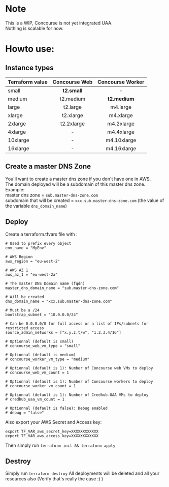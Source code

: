 # Note
This is a WIP, Concourse is not yet integrated UAA.  
Nothing is scalable for now.

# Howto use:
## Instance types
| Terraform value | Concourse Web | Concourse Worker |
| --------------- | :-----------: | :--------------: |
| small           | **t2.small**  | -                |
| medium          | t2.medium     | **t2.medium**    |
| large           | t2.large      | m4.large         |
| xlarge          | t2.xlarge     | m4.xlarge        |
| 2xlarge         | t2.2xlarge    | m4.2xlarge       |
| 4xlarge         | -             | m4.4xlarge       |
| 10xlarge        | -             | m4.10xlarge      |
| 16xlarge        | -             | m4.16xlarge      |
## Create a master DNS Zone
You'll want to create a master dns zone if you don't have one in AWS.  
The domain deployed will be a subdomain of this master dns zone.  
Example:  
master dns zone = `sub.master-dns-zone.com`  
subdomain that will be created = `xxx.sub.master-dns-zone.com` (the value of the variable `dns_domain_name`)

## Deploy
Create a terraform.tfvars file with :
```
# Used to prefix every object
env_name = "MyEnv"

# AWS Region
aws_region = "eu-west-2"

# AWS AZ 1
aws_az_1 = "eu-west-2a"

# The master DNS Domain name (fqdn)
master_dns_domain_name = "sub.master-dns-zone.com"

# Will be created
dns_domain_name = "xxx.sub.master-dns-zone.com"

# Must be a /24
bootstrap_subnet = "10.0.0.0/24"

# Can be 0.0.0.0/0 for full access or a list of IPs/subnets for restricted access
source_admin_networks = ["x.y.z.t/w", "1.2.3.4/16"]

# Optionnal (default is small)
# concourse_web_vm_type = "small"

# Optionnal (default is medium)
# concourse_worker_vm_type = "medium" 

# Optionnal (default is 1): Number of Concourse web VMs to deploy
# concourse_web_vm_count = 1

# Optionnal (default is 1): Number of Concourse workers to deploy
# concourse_worker_vm_count = 1

# Optionnal (default is 1): Number of Credhub-UAA VMs to deploy
# credhub_uaa_vm_count = 1

# Optionnal (default is false): Debug enabled
# debug = "false"
```

Also export your AWS Secret and Access key:
```
export TF_VAR_aws_secret_key=XXXXXXXXXXXX
export TF_VAR_aws_access_key=XXXXXXXXXXXX
```

Then simply run `terraform init && terraform apply`

## Destroy
Simply run `terraform destroy`
All deployments will be deleted and all your resources also (Verify that's really the case :) )